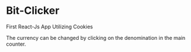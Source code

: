 # Bit-Clicker
First React-Js App Utilizing Cookies

The currency can be changed by clicking on the denomination in the main counter.
